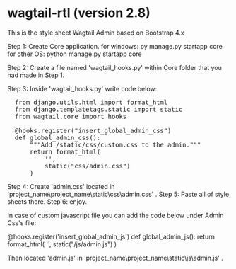 # wagtail-rtl (version 2.8)
This is the style sheet Wagtail Admin based on Bootstrap 4.x

Step 1: Create Core application.
  for windows:
    py manage.py startapp core
  for other OS:
    python manage.py startapp core

Step 2: Create a file named 'wagtail_hooks.py' within Core folder that you had made in Step 1.

Step 3: Inside 'wagtail_hooks.py' write code below:
<pre>
  from django.utils.html import format_html
  from django.templatetags.static import static
  from wagtail.core import hooks

  @hooks.register("insert_global_admin_css")
  def global_admin_css():
      """Add /static/css/custom.css to the admin."""
      return format_html(
          '<link rel="stylesheet" href="{}">',
          static("css/admin.css")
      )
</pre>

Step 4: Create 'admin.css' located in 'project_name\project_name\static\css\admin.css' .
Step 5: Paste all of style sheets there.
Step 6: enjoy.

In case of custom javascript file you can add the code below under Admin Css's file:

  @hooks.register('insert_global_admin_js')
  def global_admin_js():
    return format_html(
        '<script src="{}"></script>',
        static("/js/admin.js")
    )

Then located 'admin.js' in 'project_name\project_name\static\js\admin.js' . 

